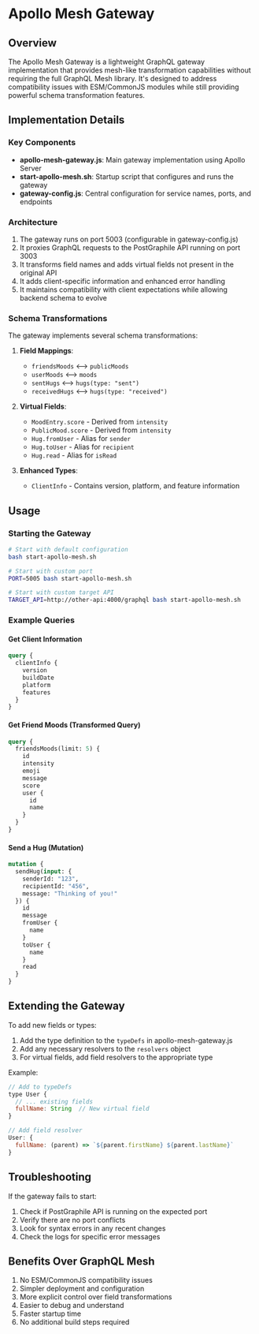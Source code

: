 # Apollo Mesh Gateway

## Overview

The Apollo Mesh Gateway is a lightweight GraphQL gateway implementation that provides mesh-like transformation capabilities without requiring the full GraphQL Mesh library. It's designed to address compatibility issues with ESM/CommonJS modules while still providing powerful schema transformation features.

## Implementation Details

### Key Components

- **apollo-mesh-gateway.js**: Main gateway implementation using Apollo Server
- **start-apollo-mesh.sh**: Startup script that configures and runs the gateway
- **gateway-config.js**: Central configuration for service names, ports, and endpoints

### Architecture

1. The gateway runs on port 5003 (configurable in gateway-config.js)
2. It proxies GraphQL requests to the PostGraphile API running on port 3003
3. It transforms field names and adds virtual fields not present in the original API
4. It adds client-specific information and enhanced error handling
5. It maintains compatibility with client expectations while allowing backend schema to evolve

### Schema Transformations

The gateway implements several schema transformations:

1. **Field Mappings**: 
   - `friendsMoods` ⟷ `publicMoods`
   - `userMoods` ⟷ `moods` 
   - `sentHugs` ⟷ `hugs(type: "sent")`
   - `receivedHugs` ⟷ `hugs(type: "received")`

2. **Virtual Fields**:
   - `MoodEntry.score` - Derived from `intensity`
   - `PublicMood.score` - Derived from `intensity`
   - `Hug.fromUser` - Alias for `sender`
   - `Hug.toUser` - Alias for `recipient`
   - `Hug.read` - Alias for `isRead`

3. **Enhanced Types**:
   - `ClientInfo` - Contains version, platform, and feature information

## Usage

### Starting the Gateway

```bash
# Start with default configuration
bash start-apollo-mesh.sh

# Start with custom port
PORT=5005 bash start-apollo-mesh.sh

# Start with custom target API
TARGET_API=http://other-api:4000/graphql bash start-apollo-mesh.sh
```

### Example Queries

#### Get Client Information

```graphql
query {
  clientInfo {
    version
    buildDate
    platform
    features
  }
}
```

#### Get Friend Moods (Transformed Query)

```graphql
query {
  friendsMoods(limit: 5) {
    id
    intensity
    emoji
    message
    score
    user {
      id
      name
    }
  }
}
```

#### Send a Hug (Mutation)

```graphql
mutation {
  sendHug(input: {
    senderId: "123",
    recipientId: "456",
    message: "Thinking of you!"
  }) {
    id
    message
    fromUser {
      name
    }
    toUser {
      name
    }
    read
  }
}
```

## Extending the Gateway

To add new fields or types:

1. Add the type definition to the `typeDefs` in apollo-mesh-gateway.js
2. Add any necessary resolvers to the `resolvers` object
3. For virtual fields, add field resolvers to the appropriate type

Example:

```javascript
// Add to typeDefs
type User {
  // ... existing fields
  fullName: String  // New virtual field
}

// Add field resolver
User: {
  fullName: (parent) => `${parent.firstName} ${parent.lastName}`
}
```

## Troubleshooting

If the gateway fails to start:

1. Check if PostGraphile API is running on the expected port
2. Verify there are no port conflicts
3. Look for syntax errors in any recent changes
4. Check the logs for specific error messages

## Benefits Over GraphQL Mesh

1. No ESM/CommonJS compatibility issues
2. Simpler deployment and configuration
3. More explicit control over field transformations
4. Easier to debug and understand
5. Faster startup time
6. No additional build steps required